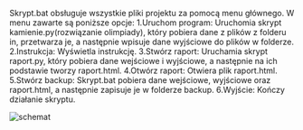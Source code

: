 Skrypt.bat obsługuje wszystkie pliki projektu za pomocą menu głównego.
W menu zawarte są poniższe opcje:
1.Uruchom program: Uruchomia skrypt kamienie.py(rozwiązanie olimpiady), który pobiera dane z plików z folderu
in, przetwarza je, a następnie wpisuje dane wyjściowe do plików w folderze.
2.Instrukcja: Wyświetla instrukcję.
3.Stwórz raport: Uruchamia skrypt raport.py, który pobiera dane wejściowe i wyjściowe, a
następnie na ich podstawie tworzy raport.html.
4.Otwórz raport: Otwiera plik raport.html.
5.Stwórz backup: Skrypt.bat pobiera dane wejściowe, wyjściowe oraz raport.html, a następnie
zapisuje je w folderze backup.
6.Wyjście: Kończy działanie skryptu.


![schemat](https://user-images.githubusercontent.com/107064508/222980381-d3c9864d-c923-44c8-94ad-70e161ec2988.png)

